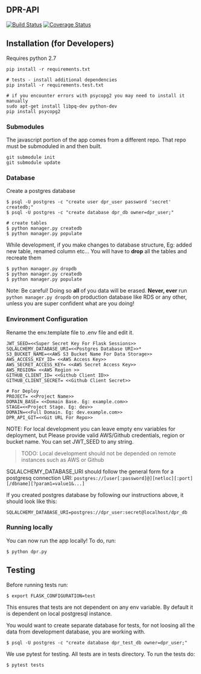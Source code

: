 ## DPR-API

[![Build Status](https://travis-ci.org/frictionlessdata/dpr-api.svg?branch=master)](https://travis-ci.org/frictionlessdata/dpr-api)
[![Coverage Status](https://coveralls.io/repos/github/frictionlessdata/dpr-api/badge.svg?branch=master)](https://coveralls.io/github/frictionlessdata/dpr-api?branch=master)

## Installation (for Developers)

Requires python 2.7

```
pip install -r requirements.txt

# tests - install additional dependencies
pip install -r requirements.test.txt

# if you encounter errors with psycopg2 you may need to install it manually
sudo apt-get install libpq-dev python-dev
pip install psycopg2
```

### Submodules

The javascript portion of the app comes from a different repo. That repo must
be submoduled in and then built.

```
git submodule init
git submodule update
```

### Database

Create a postgres database

```
$ psql -U postgres -c "create user dpr_user password 'secret' createdb;"
$ psql -U postgres -c "create database dpr_db owner=dpr_user;"

# create tables
$ python manager.py createdb
$ python manager.py populate
```

While development, if you make changes to database structure, Eg: added new table,
renamed column etc... You will have to **drop** all the tables and recreate them

```
$ python manager.py dropdb
$ python manager.py createdb
$ python manager.py populate
```

Note: Be careful! Doing so **all** of you data will be erased. **Never, ever** run
`python manager.py dropdb` on production database like RDS or any other, unless you
are super confident what are you doing!

### Environment Configuration

Rename the env.template file to .env file and edit it.

```
JWT_SEED=<<Super Secret Key For Flask Sessions>>
SQLALCHEMY_DATABASE_URI=<<Postgres Database URI>>*
S3_BUCKET_NAME=<<AWS S3 Bucket Name For Data Storage>>
AWS_ACCESS_KEY_ID= <<AWS Access Key>>
AWS_SECRET_ACCESS_KEY= <<AWS Secret Access Key>>
AWS_REGION= <<AWS Region >>
GITHUB_CLIENT_ID= <<Github Client ID>>
GITHUB_CLIENT_SECRET= <<Github Client Secret>>

# For Deploy
PROJECT= <<Project Name>>
DOMAIN_BASE= <<Domain Base. Eg: example.com>>
STAGE=<<Project Stage. Eg: dev>>
DOMAIN=<<Full Domain. Eg: dev.example.com>>
DPR_API_GIT=<<Git URL For Repo>>
```

NOTE: For local development you can leave empty env variables for deployment, but
Please provide valid AWS/Github credentials, region or bucket name. You can set
JWT_SEED to any string.

> TODO: Local development should not be depended on remote instances such as AWS or Github

SQLALCHEMY_DATABASE_URI should follow the general form for a postgresq connection URI:
`postgres://[user[:password]@][netloc][:port][/dbname][?param1=value1&...]`

If you created postgres database by following our instructions above, it should look like this:

`SQLALCHEMY_DATABASE_URI=postgres://dpr_user:secret@localhost/dpr_db`

### Running locally

You can now run the app locally! To do, run:

```
$ python dpr.py
```

## Testing

Before running tests run:

```
$ export FLASK_CONFIGURATION=test
```

This ensures that tests are not dependent on any env variable. By default it is dependent on
local postgresql instance.

You would want to create separate database for tests, for not loosing all the data
from development database, you are working with.

```
$ psql -U postgres -c "create database dpr_test_db owner=dpr_user;"
```

We use pytest for testing. All tests are in tests directory. To run the tests do:

```
$ pytest tests
```
